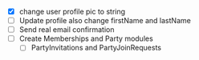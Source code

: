 * [X] change user profile pic to string
* [ ] Update profile also change firstName and lastName
* [ ] Send real email confirmation
* [ ] Create Memberships and Party modules
  * [ ] PartyInvitations and PartyJoinRequests